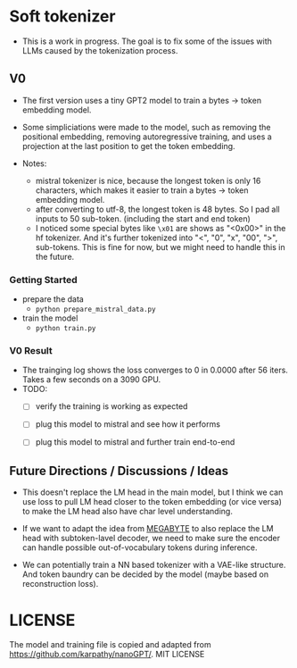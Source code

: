 # Soft tokenizer

- This is a work in progress. The goal is to fix some of the issues with LLMs caused by the tokenization process.

## V0

- The first version uses a tiny GPT2 model to train a bytes -> token embedding model.
- Some simpliciations were made to the model, such as removing the positional embedding, removing autoregressive training, and uses a projection at the last position to get the token embedding.

- Notes:
    - mistral tokenizer is nice, because the longest token is only 16 characters, which makes it easier to train a bytes -> token embedding model.
    - after converting to utf-8, the longest token is 48 bytes. So I pad all inputs to 50 sub-token. (including the start and end token)
    - I noticed some special bytes like `\x01` are shows as "<0x00>" in the hf tokenizer. And it's further tokenized into "<", "0", "x", "00", ">", sub-tokens. This is fine for now, but we might need to handle this in the future.
### Getting Started

- prepare the data
    - `python prepare_mistral_data.py`
- train the model
    - `python train.py`

### V0 Result

- The trainging log shows the loss converges to 0 in 0.0000 after 56 iters. Takes a few seconds on a 3090 GPU.
- TODO:
    - [ ] verify the training is working as expected
    - [ ] plug this model to mistral and see how it performs
    - [ ] plug this model to mistral and further train end-to-end


## Future Directions / Discussions / Ideas


- This doesn't replace the LM head in the main model, but I think we can use loss to pull LM head closer to the token embedding (or vice versa) to make the LM head also have char level understanding.

- If we want to adapt the idea from [MEGABYTE](https://arxiv.org/abs/2305.07185) to also replace the LM head with subtoken-lavel decoder, we need to make sure the encoder can handle possible out-of-vocabulary tokens during inference.

- We can potentially train a NN based tokenizer with a VAE-like structure. And token baundry can be decided by the model (maybe based on reconstruction loss).


# LICENSE
The model and training file is copied and adapted from https://github.com/karpathy/nanoGPT/. MIT LICENSE



